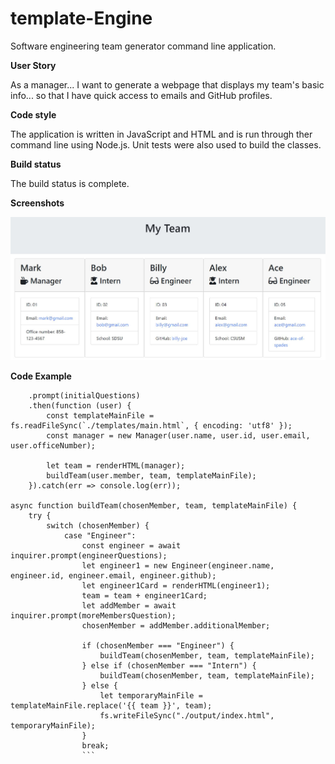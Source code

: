 # template-Engine
Software engineering team generator command line application.

**User Story**

As a manager...
I want to generate a webpage that displays my team's basic info...
so that I have quick access to emails and GitHub profiles.

**Code style**

The application is written in JavaScript and HTML and is run through ther command line using Node.js. Unit tests were also used to build the classes.

**Build status**

The build status is complete.

**Screenshots**

![screenshot](screenshot.jpg)

**Code Example** 
```inquirer
    .prompt(initialQuestions)
    .then(function (user) {
        const templateMainFile = fs.readFileSync(`./templates/main.html`, { encoding: 'utf8' });
        const manager = new Manager(user.name, user.id, user.email, user.officeNumber);

        let team = renderHTML(manager);
        buildTeam(user.member, team, templateMainFile);
    }).catch(err => console.log(err));

async function buildTeam(chosenMember, team, templateMainFile) {
    try {
        switch (chosenMember) {
            case "Engineer":
                const engineer = await inquirer.prompt(engineerQuestions);
                let engineer1 = new Engineer(engineer.name, engineer.id, engineer.email, engineer.github);
                let engineer1Card = renderHTML(engineer1);
                team = team + engineer1Card;
                let addMember = await inquirer.prompt(moreMembersQuestion);
                chosenMember = addMember.additionalMember;

                if (chosenMember === "Engineer") {
                    buildTeam(chosenMember, team, templateMainFile);
                } else if (chosenMember === "Intern") {
                    buildTeam(chosenMember, team, templateMainFile);
                } else {
                    let temporaryMainFile = templateMainFile.replace('{{ team }}', team);
                    fs.writeFileSync("./output/index.html", temporaryMainFile);
                }
                break;
                ```
